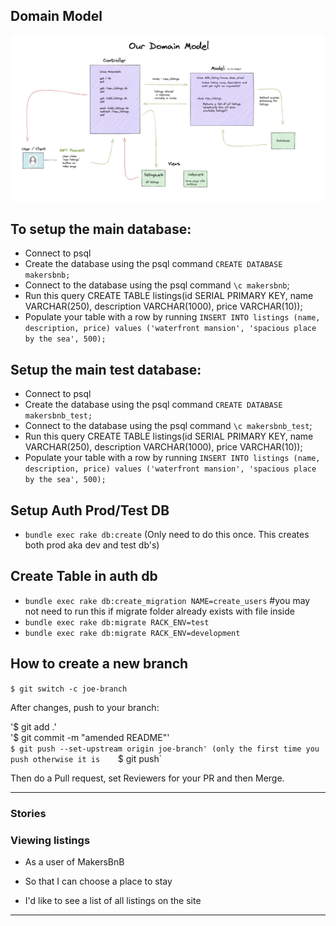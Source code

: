## Domain Model  


![alt text](image.png "Domain Model")



## To setup the main database:

* Connect to psql
* Create the database using the psql command `CREATE DATABASE makersbnb;`
* Connect to the database using the psql command `\c makersbnb`;
* Run this query CREATE TABLE listings(id SERIAL PRIMARY KEY, name VARCHAR(250), description VARCHAR(1000), price VARCHAR(10));
* Populate your table with a row by running `INSERT INTO listings (name, description, price) values ('waterfront mansion', 'spacious place by the sea', 500);`


## Setup the main test database:

* Connect to psql
* Create the database using the psql command `CREATE DATABASE makersbnb_test;`
* Connect to the database using the psql command `\c makersbnb_test`;
* Run this query CREATE TABLE listings(id SERIAL PRIMARY KEY, name VARCHAR(250), description VARCHAR(1000), price VARCHAR(10));
* Populate your table with a row by running `INSERT INTO listings (name, description, price) values ('waterfront mansion', 'spacious place by the sea', 500);`

## Setup Auth Prod/Test DB

* `bundle exec rake db:create` (Only need to do this once. This creates both prod aka dev and test db's)

## Create  Table in auth db
* `bundle exec rake db:create_migration NAME=create_users` #you may not need to run this if migrate folder already exists with file inside
* `bundle exec rake db:migrate RACK_ENV=test`
* `bundle exec rake db:migrate RACK_ENV=development` 


## How to create a new branch

`$ git switch -c joe-branch`

After changes, push to your branch:

 '$ git add .'  
 '$ git commit -m "amended README"'    
 `$ git push --set-upstream origin joe-branch' (only the first time you push otherwise it is   
 `$ git push`

 Then do a Pull request, set Reviewers for your PR and then Merge.


---

### Stories

### Viewing listings
  
  * As a user of MakersBnB

  * So that I can choose a place to stay

  * I'd like to see a list of all listings on the site

---


